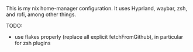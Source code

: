 This is my nix home-manager configuration. 
It uses Hyprland, waybar, zsh, and rofi, among other things.

TODO:
- use flakes properly (replace all explicit fetchFromGithub), in particular for zsh plugins
